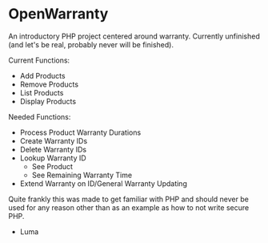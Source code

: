 # OpenWarranty
An introductory PHP project centered around warranty. Currently unfinished (and let's be real, probably never will be finished).

Current Functions:
- Add Products
- Remove Products
- List Products
- Display Products

Needed Functions:
- Process Product Warranty Durations
- Create Warranty IDs
- Delete Warranty IDs
- Lookup Warranty ID
  - See Product
  - See Remaining Warranty Time
- Extend Warranty on ID/General Warranty Updating

Quite frankly this was made to get familiar with PHP and should never be used for any reason other than as an example as how to not write secure PHP.

- Luma
